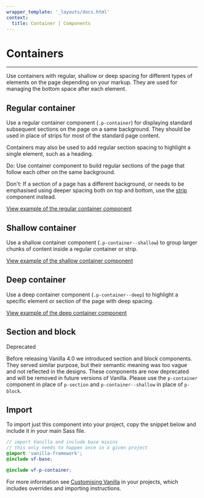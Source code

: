 ```yaml
---
wrapper_template: '_layouts/docs.html'
context:
  title: Container | Components
---
```


# Containers

<hr>

Use containers with regular, shallow or deep spacing for different types of elements on the page depending on your markup. They are used for managing the bottom space after each element.

## Regular container

Use a regular container component (`.p-container`) for displaying standard subsequent sections on the page on a same background. They should be used in place of strips for most of the standard page content.

Containers may also be used to add regular section spacing to highlight a single element, such as a heading.

<div class="row">
  <div class="col-6 col-medium-3">
    <div class="p-notification--positive">
      <p class="p-notification__content">
        <span class="p-notification__title">Do:</span>
        <span class="p-notification__message">Use container component to build regular sections of the page that follow each other on the same background.</span>
      </p>
    </div>
  </div>
  <div class="col-6 col-medium-3">
    <div class="p-notification--negative">
      <p class="p-notification__content">
        <span class="p-notification__title">Don't:</span>
        <span class="p-notification__message">If a section of a page has a different background, or needs to be emphasised using deeper spacing both on top and bottom, use the <a href="/docs/patterns/strip">strip</a> component instead.</span>
      </p>
    </div>
  </div>
</div>

<div class="embedded-example"><a href="/docs/examples/patterns/container/default" class="js-example">
View example of the regular container component
</a></div>

## Shallow container

Use a shallow container component (`.p-container--shallow`) to group larger chunks of content inside a regular container or strip.

<div class="embedded-example"><a href="/docs/examples/patterns/container/shallow" class="js-example">
View example of the shallow container component
</a></div>

## Deep container

Use a deep container component (`.p-container--deep`) to highlight a specific element or section of the page with deep spacing.

<div class="embedded-example"><a href="/docs/examples/patterns/container/deep" class="js-example">
View example of the deep container component
</a></div>

## Section and block

<span class="p-status-label--negative">Deprecated</span>

Before releasing Vanilla 4.0 we introduced section and block components. They served similar purpose, but their semantic meaning was too vague and not reflected in the designs. These components are now deprecated and will be removed in future versions of Vanilla. Please use the `p-container` component in place of `p-section` and `p-container--shallow` in place of `p-block`.

## Import

To import just this component into your project, copy the snippet below and include it in your main Sass file.

```scss
// import Vanilla and include base mixins
// this only needs to happen once in a given project
@import 'vanilla-framework';
@include vf-base;

@include vf-p-container;
```

For more information see [Customising Vanilla](/docs/customising-vanilla/) in your projects, which includes overrides and importing instructions.
